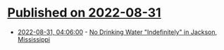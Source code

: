 # [Published on 2022-08-31](index.md)

* [2022-08-31, 04:06:00](https://soylentnews.org/article.pl?sid=22/08/30/1746247&from=rss) - [No Drinking Water \"Indefinitely\" in Jackson, Mississippi](https://soylentnews.org/article.pl?sid=22/08/30/1746247&from=rss)
